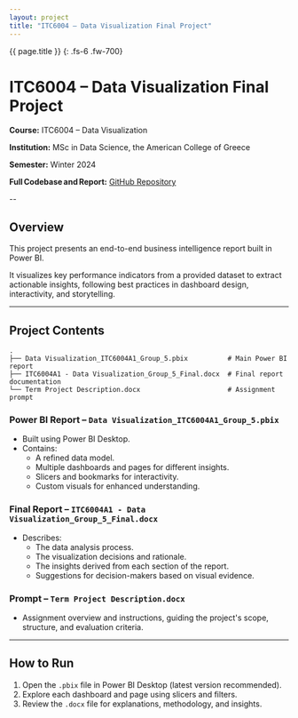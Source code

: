 ```yaml
---
layout: project
title: "ITC6004 – Data Visualization Final Project"
---
```


{{ page.title }}
{: .fs-6 .fw-700}



# ITC6004 – Data Visualization Final Project

**Course:** ITC6004 – Data Visualization  

**Institution:** MSc in Data Science, the American College of Greece

**Semester:** Winter 2024  

**Full Codebase and Report:** [GitHub Repository](https://github.com/C-Kapsalis/ITC6002---Exploring-and-Analyzing-Data)

--

## Overview  

This project presents an end-to-end business intelligence report built in Power BI. 

It visualizes key performance indicators from a provided dataset to extract actionable insights, following best practices in dashboard design, interactivity, and storytelling.

---


## Project Contents

```plaintext
.
├── Data Visualization_ITC6004A1_Group_5.pbix          # Main Power BI report
├── ITC6004A1 - Data Visualization_Group_5_Final.docx  # Final report documentation
└── Term Project Description.docx                      # Assignment prompt
```

### Power BI Report – `Data Visualization_ITC6004A1_Group_5.pbix`

- Built using Power BI Desktop.
- Contains:
  - A refined data model.
  - Multiple dashboards and pages for different insights.
  - Slicers and bookmarks for interactivity.
  - Custom visuals for enhanced understanding.

### Final Report – `ITC6004A1 - Data Visualization_Group_5_Final.docx`

- Describes:
  - The data analysis process.
  - The visualization decisions and rationale.
  - The insights derived from each section of the report.
  - Suggestions for decision-makers based on visual evidence.

### Prompt – `Term Project Description.docx`

- Assignment overview and instructions, guiding the project's scope, structure, and evaluation criteria.

---

## How to Run

1. Open the `.pbix` file in Power BI Desktop (latest version recommended).
2. Explore each dashboard and page using slicers and filters.
3. Review the `.docx` file for explanations, methodology, and insights.
